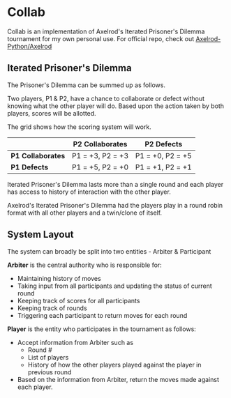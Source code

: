 # Collab

Collab is an implementation of Axelrod's Iterated Prisoner's Dilemma tournament for my own personal use. For official repo, check out [Axelrod-Python/Axelrod](https://github.com/Axelrod-Python/Axelrod)

## Iterated Prisoner's Dilemma

The Prisoner's Dilemma can be summed up as follows.

Two players, P1 & P2, have a chance to collaborate or defect without knowing what the other player will do. Based upon the action taken by both players, scores will be allotted.

The grid shows how the scoring system will work.

|                     | P2 Collaborates  | P2 Defects       |
| ------------------- | ---------------- | ---------------- |
| **P1 Collaborates** | P1 = +3, P2 = +3 | P1 = +0, P2 = +5 |
| **P1 Defects**      | P1 = +5, P2 = +0 | P1 = +1, P2 = +1 |

Iterated Prisoner's Dilemma lasts more than a single round and each player has access to history of interaction with the other player.

Axelrod's Iterated Prisoner's Dilemma had the players play in a round robin format with all other players and a twin/clone of itself.

## System Layout

The system can broadly be split into two entities - Arbiter & Participant

**Arbiter** is the central authority who is responsible for:

- Maintaining history of moves
- Taking input from all participants and updating the status of current round
- Keeping track of scores for all participants
- Keeping track of rounds
- Triggering each participant to return moves for each round

**Player** is the entity who participates in the tournament as follows:

- Accept information from Arbiter such as
  - Round #
  - List of players
  - History of how the other players played against the player in previous round
- Based on the information from Arbiter, return the moves made against each player.

